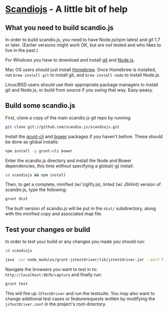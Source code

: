 # [Scandiojs](http://scandio.de/) - A little bit of help

## What you need to build scandio.js

In order to build scandio.js, you need to have Node.js/npm latest and git 1.7 or later.
(Earlier versions might work OK, but are not tested and who likes to live in the past.)

For Windows you have to download and install [git](http://git-scm.com/downloads) and [Node.js](http://nodejs.org/download/).

Mac OS users should just install [Homebrew](http://mxcl.github.com/homebrew/). Once Homebrew is installed, run `brew install git` to install git, and `brew install node` to install Node.js.

Linux/BSD users should use their appropriate package managers to install git and Node.js, or build from source if you swing that way. Easy-peasy.

## Build some scandio.js

First, clone a copy of the main scandio.js git repo by running:

```bash
git clone git://github.com/scandio.js/scandiojs.git
```

Install the [grunt-cli](http://gruntjs.com/getting-started#installing-the-cli) and [bower](http://bower.io/) packages if you haven't before. These should be done as global installs:

```bash
npm install -g grunt-cli bower
```

Enter the scandio.js directory and install the Node and Bower dependencies, this time *without* specifying a global(-g) install:

```bash
cd scandiojs && npm install
```

Then, to get a complete, minified (w/ Uglify.js), linted (w/ JSHint) version of scandio.js, type the following:

```bash
grunt dist
```

The built version of scandio.js will be put in the `dist/` subdirectory, along with the minified copy and associated map file.

## Test your changes or build

In order to test your build or any changes you made you should run:

```bash
cd scandiojs

java -jar node_modules/grunt-jstestdriver/lib/jstestdriver.jar --port 9876
```

Navigate the browsers you want to test in to: `http://localhost:9876/capture` and finally run:

```bash
grunt test
```

This will fire up `JSTestDriver` and run the testsuite. You may also want to change additional test cases or featurerequests written by modifying the `jsTestDriver.conf` in the project's root-directory.